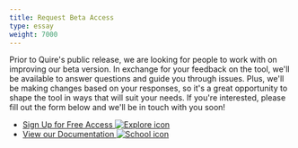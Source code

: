 ```yaml
---
title: Request Beta Access
type: essay
weight: 7000
---
```


Prior to Quire's public release, we are looking for people to work with on improving our beta version. In exchange for your feedback on the tool, we'll be available to answer questions and guide you through issues. Plus, we'll be making changes based on your responses, so it's a great opportunity to shape the tool in ways that will suit your needs. If you're interested, please fill out the form below and we'll be in touch with you soon!

<div class="feature-cards">

- [Sign Up for Free Access ![Explore icon](/img/icons/baseline_explore_white_48dp.png)](https://docs.google.com/forms/d/e/1FAIpQLSckvPWWyyfZJko6JTqf3slcXCV8vcCgQjAzoW4MfHEt9hDuxQ/viewform)
- [View our Documentation ![School icon](/img/icons/baseline_school_white_48dp.png)](#)

</div>
